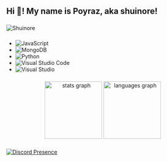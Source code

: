 <h2 align="left">Hi 👋! My name is Poyraz, aka shuinore!</h2>

###

<img src="https://komarev.com/ghpvc/?username=Shuinore&label=Ziyaretçi%20Sayısı&color=723F98" alt="Shuinore"/>

###


- ![JavaScript](https://img.shields.io/badge/javascript-%23323330.svg?style=for-the-badge&logo=javascript&logoColor=%23F7DF1E)
- ![MongoDB](https://img.shields.io/badge/MongoDB-%234ea94b.svg?style=for-the-badge&logo=mongodb&logoColor=white)
- ![Python](https://img.shields.io/badge/python-3670A0?style=for-the-badge&logo=python&logoColor=ffdd54)
- ![Visual Studio Code](https://img.shields.io/badge/Visual%20Studio%20Code-0078d7.svg?style=for-the-badge&logo=visual-studio-code&logoColor=white)
- ![Visual Studio](https://img.shields.io/badge/Visual%20Studio-5C2D91.svg?style=for-the-badge&logo=visual-studio&logoColor=white)

###

<div align="center">
  <img src="https://github-readme-stats.vercel.app/api?username=bunshiin&hide_title=false&hide_rank=false&show_icons=true&include_all_commits=true&count_private=true&disable_animations=false&theme=dracula&locale=en&hide_border=false" height="150" alt="stats graph"  />
  <img src="https://github-readme-stats.vercel.app/api/top-langs?username=bunshiin&locale=en&hide_title=false&layout=compact&card_width=320&langs_count=5&theme=dracula&hide_border=false" height="150" alt="languages graph"  />
</div>

###

[![Discord Presence](https://lanyard.cnrad.dev/api/453576139240112138)](https://discord.com/users/453576139240112138)
